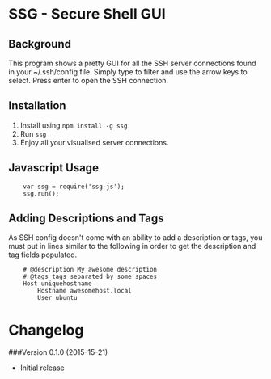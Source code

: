 # SSG - Secure Shell GUI

## Background
This program shows a pretty GUI for all the SSH server connections found in your ~/.ssh/config file.
Simply type to filter and use the arrow keys to select. Press enter to open the SSH connection.

## Installation
1. Install using `npm install -g ssg`
2. Run ``ssg`` 
3. Enjoy all your visualised server connections.

## Javascript Usage
```
	var ssg = require('ssg-js');
	ssg.run();
```

## Adding Descriptions and Tags
As SSH config doesn't come with an ability to add a description or tags, you must put in lines similar to the following in order to get the description and tag fields populated.

```
	# @description My awesome description
	# @tags tags separated by some spaces
	Host uniquehostname
		Hostname awesomehost.local
		User ubuntu
```

# Changelog
###Version 0.1.0 (2015-15-21)
* Initial release